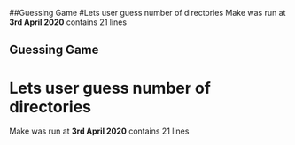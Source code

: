 ##Guessing Game
#Lets user guess number of directories
Make was run at **3rd April 2020** 
 contains 21 lines
## Guessing Game
# Lets user guess number of directories
Make was run at **3rd April 2020** 
 contains 21 lines
